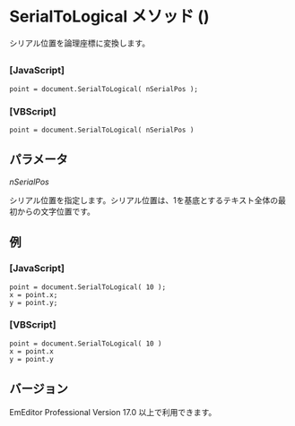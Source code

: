 # SerialToLogical メソッド ()

シリアル位置を論理座標に変換します。

## 

### \[JavaScript\]

```
point = document.SerialToLogical( nSerialPos );
```

### \[VBScript\]

```
point = document.SerialToLogical( nSerialPos )
```

## パラメータ

_nSerialPos_

シリアル位置を指定します。シリアル位置は、1を基底とするテキスト全体の最初からの文字位置です。

## 例

### \[JavaScript\]

```
point = document.SerialToLogical( 10 );
x = point.x;
y = point.y;
```

### \[VBScript\]

```
point = document.SerialToLogical( 10 )
x = point.x
y = point.y
```

## バージョン

EmEditor Professional Version 17.0 以上で利用できます。
